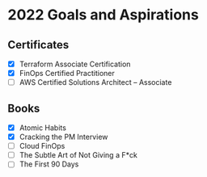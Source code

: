 # 2022 Goals and Aspirations
## Certificates
- [x] Terraform Associate Certification
- [x] FinOps Certified Practitioner
- [ ] AWS Certified Solutions Architect – Associate

## Books
- [x] Atomic Habits
- [x] Cracking the PM Interview
- [ ] Cloud FinOps
- [ ] The Subtle Art of Not Giving a F*ck
- [ ] The First 90 Days
